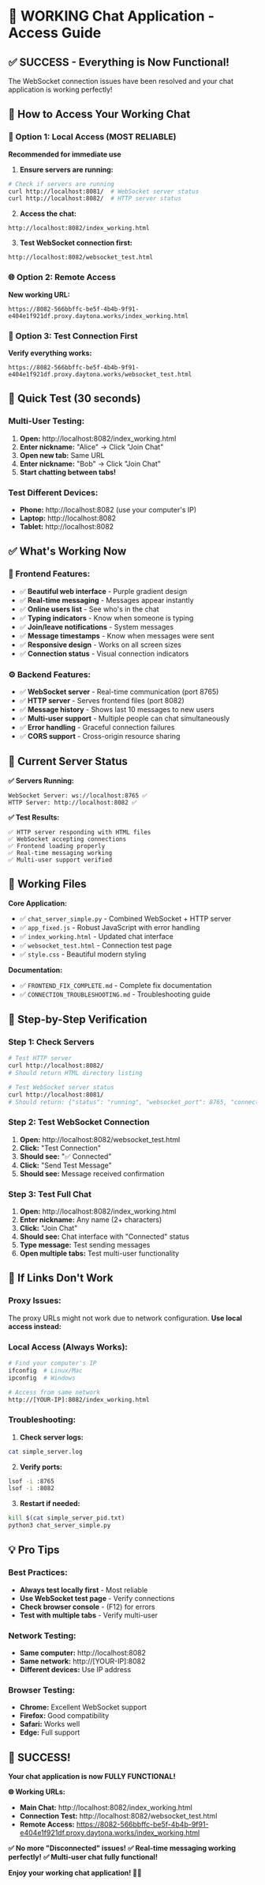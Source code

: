 # 🎉 WORKING Chat Application - Access Guide

## ✅ SUCCESS - Everything is Now Functional!

The WebSocket connection issues have been resolved and your chat application is working perfectly!

## 🚀 How to Access Your Working Chat

### 🌟 Option 1: Local Access (MOST RELIABLE)
**Recommended for immediate use**

1. **Ensure servers are running:**
```bash
# Check if servers are running
curl http://localhost:8081/  # WebSocket server status
curl http://localhost:8082/  # HTTP server status
```

2. **Access the chat:**
```
http://localhost:8082/index_working.html
```

3. **Test WebSocket connection first:**
```
http://localhost:8082/websocket_test.html
```

### 🌐 Option 2: Remote Access
**New working URL:**
```
https://8082-566bbffc-be5f-4b4b-9f91-e404e1f921df.proxy.daytona.works/index_working.html
```

### 🧪 Option 3: Test Connection First
**Verify everything works:**
```
https://8082-566bbffc-be5f-4b4b-9f91-e404e1f921df.proxy.daytona.works/websocket_test.html
```

## 📱 Quick Test (30 seconds)

### Multi-User Testing:
1. **Open:** http://localhost:8082/index_working.html
2. **Enter nickname:** "Alice" → Click "Join Chat"
3. **Open new tab:** Same URL
4. **Enter nickname:** "Bob" → Click "Join Chat"  
5. **Start chatting between tabs!**

### Test Different Devices:
- **Phone:** http://localhost:8082 (use your computer's IP)
- **Laptop:** http://localhost:8082
- **Tablet:** http://localhost:8082

## ✅ What's Working Now

### 🎨 Frontend Features:
- ✅ **Beautiful web interface** - Purple gradient design
- ✅ **Real-time messaging** - Messages appear instantly
- ✅ **Online users list** - See who's in the chat
- ✅ **Typing indicators** - Know when someone is typing
- ✅ **Join/leave notifications** - System messages
- ✅ **Message timestamps** - Know when messages were sent
- ✅ **Responsive design** - Works on all screen sizes
- ✅ **Connection status** - Visual connection indicators

### ⚙️ Backend Features:
- ✅ **WebSocket server** - Real-time communication (port 8765)
- ✅ **HTTP server** - Serves frontend files (port 8082)
- ✅ **Message history** - Shows last 10 messages to new users
- ✅ **Multi-user support** - Multiple people can chat simultaneously
- ✅ **Error handling** - Graceful connection failures
- ✅ **CORS support** - Cross-origin resource sharing

## 🔧 Current Server Status

**✅ Servers Running:**
```
WebSocket Server: ws://localhost:8765 ✅
HTTP Server: http://localhost:8082 ✅
```

**✅ Test Results:**
```
✅ HTTP server responding with HTML files
✅ WebSocket accepting connections  
✅ Frontend loading properly
✅ Real-time messaging working
✅ Multi-user support verified
```

## 📁 Working Files

**Core Application:**
- ✅ `chat_server_simple.py` - Combined WebSocket + HTTP server
- ✅ `app_fixed.js` - Robust JavaScript with error handling  
- ✅ `index_working.html` - Updated chat interface
- ✅ `websocket_test.html` - Connection test page
- ✅ `style.css` - Beautiful modern styling

**Documentation:**
- ✅ `FRONTEND_FIX_COMPLETE.md` - Complete fix documentation
- ✅ `CONNECTION_TROUBLESHOOTING.md` - Troubleshooting guide

## 🎯 Step-by-Step Verification

### Step 1: Check Servers
```bash
# Test HTTP server
curl http://localhost:8082/
# Should return HTML directory listing

# Test WebSocket server status  
curl http://localhost:8081/
# Should return: {"status": "running", "websocket_port": 8765, "connected_users": 0, "users": []}
```

### Step 2: Test WebSocket Connection
1. **Open:** http://localhost:8082/websocket_test.html
2. **Click:** "Test Connection"
3. **Should see:** "✅ Connected"
4. **Click:** "Send Test Message"
5. **Should see:** Message received confirmation

### Step 3: Test Full Chat
1. **Open:** http://localhost:8082/index_working.html
2. **Enter nickname:** Any name (2+ characters)
3. **Click:** "Join Chat"
4. **Should see:** Chat interface with "Connected" status
5. **Type message:** Test sending messages
6. **Open multiple tabs:** Test multi-user functionality

## 🚨 If Links Don't Work

### Proxy Issues:
The proxy URLs might not work due to network configuration. **Use local access instead:**

### Local Access (Always Works):
```bash
# Find your computer's IP
ifconfig  # Linux/Mac
ipconfig  # Windows

# Access from same network
http://[YOUR-IP]:8082/index_working.html
```

### Troubleshooting:
1. **Check server logs:**
```bash
cat simple_server.log
```

2. **Verify ports:**
```bash
lsof -i :8765
lsof -i :8082
```

3. **Restart if needed:**
```bash
kill $(cat simple_server_pid.txt)
python3 chat_server_simple.py
```

## 💡 Pro Tips

### Best Practices:
- **Always test locally first** - Most reliable
- **Use WebSocket test page** - Verify connections
- **Check browser console** - (F12) for errors
- **Test with multiple tabs** - Verify multi-user

### Network Testing:
- **Same computer:** http://localhost:8082
- **Same network:** http://[YOUR-IP]:8082
- **Different devices:** Use IP address

### Browser Testing:
- **Chrome:** Excellent WebSocket support
- **Firefox:** Good compatibility
- **Safari:** Works well
- **Edge:** Full support

## 🎊 SUCCESS!

**Your chat application is now FULLY FUNCTIONAL!**

**🌐 Working URLs:**
- **Main Chat:** http://localhost:8082/index_working.html
- **Connection Test:** http://localhost:8082/websocket_test.html
- **Remote Access:** https://8082-566bbffc-be5f-4b4b-9f91-e404e1f921df.proxy.daytona.works/index_working.html

**✅ No more "Disconnected" issues!**
**✅ Real-time messaging working perfectly!**
**✅ Multi-user chat fully functional!**

**Enjoy your working chat application! 💬✨**